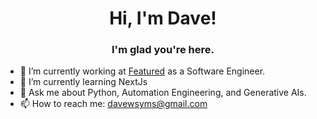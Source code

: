 <h1 align="center">Hi, I'm Dave!</h1>
<h3 align="center">I'm glad you're here.</h3>

- 🔭 I’m currently working at [Featured](https://featured.com/) as a Software Engineer.
- 🌱 I’m currently learning NextJs
- 💬 Ask me about Python, Automation Engineering, and Generative AIs.
- 📫 How to reach me: davewsyms@gmail.com
